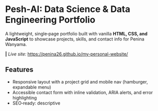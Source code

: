 # Pesh‑AI: Data Science & Data Engineering Portfolio

<p>A lightweight, single‑page portfolio built with vanilla <strong>HTML, CSS, and JavaScript</strong> to showcase projects, skills, and contact info for Penina Wanyama.</p>

<span><strong>|</strong></span> <em>Live site:</em> https://penina26.github.io/my-personal-website/ <br>

## Features
<ul>
    <li>Responsive layout with a project grid and mobile nav (hamburger, expandable menu)</li>
    <li>Accessible contact form with inline validation, ARIA alerts, and error highlighting</li>
    <li>SEO‑ready: descriptive <title>, meta description/keywords, canonical URL, Open Graph & Twitter cards</li>
    <li>Clean UI elements: tags/chips, animated hover underline, dark theme</li>
    <li>Zero dependencies: no frameworks required</li>
    <li>Tiny Js script: dynamic footer year + client‑side form validation</li>
</ul>

## Tech Stack
<ul>
    <li>HTML5 for structure</li>
    <li>CSS3 for layout and styling (custom properties / variables)</li>
    <li>Vanilla JS for navigation toggle and form validation</li>
    <li>GitHub Pages for hosting</li>
</ul>

## Project Structure
```text
my-personal-website/
├─ index.html # Main page (hero, projects, about, contact)
├─ style.css # Global styles
├─ script.js # Mobile nav + form validation + footer year
├─ images/
│ ├─ cover1.jpeg # Hero background image
│ └─ og-cover.jpg # Social preview image (Open Graph/Twitter)


## Getting Started (Local)
<strong>Clone this repository</strong> <br>
git clone https://github.com/penina26/my-personal-website.git


